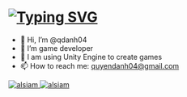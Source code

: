  <h1 align="left">
    <a href="https://git.io/typing-svg"><img src="https://readme-typing-svg.herokuapp.com?font=Fira+Code&pause=1000&random=false&width=435&lines=Hello!;I'm+QDanh" alt="Typing SVG" /></a>
</h1>

- 👋 Hi, I’m @qdanh04
- 👀 I’m game developer 
- 🌱 I am using Unity Engine to create games
- 📫 How to reach me: quyendanh04@gmail.com

<a href="https://www.facebook.com/qindanh.nguyen/" rel="nofollow">
  <img src="https://camo.githubusercontent.com/1ecdf849a48fbd5aface17be76f6e4d78ebbf5012e5883a9ce26b5d089405bd1/68747470733a2f2f696d672e736869656c64732e696f2f62616467652f46616365626f6f6b2d3230424546463f267374796c653d666f722d7468652d6261646765266c6f676f3d66616365626f6f6b266c6f676f436f6c6f723d7768697465" alt="alsiam" data-canonical-src="https://img.shields.io/badge/Facebook-20BEFF?&amp;style=for-the-badge&amp;logo=facebook&amp;logoColor=white" style="max-width: 100%;">
  </a>
<a href="https://www.instagram.com/quinf_danh/" rel="nofollow">
  <img src="https://camo.githubusercontent.com/2600bd3c860c8227aea7fd91d972bc7ae7a2ec52a6b3c1c73665fa1ea4bb67fc/68747470733a2f2f696d672e736869656c64732e696f2f62616467652f496e7374616772616d2d6665343136343f7374796c653d666f722d7468652d6261646765266c6f676f3d696e7374616772616d266c6f676f436f6c6f723d7768697465" alt="alsiam" data-canonical-src="https://img.shields.io/badge/Instagram-fe4164?style=for-the-badge&amp;logo=instagram&amp;logoColor=white" style="max-width: 100%;">
 </a>

